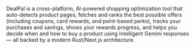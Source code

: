 DealPal is a cross-platform, AI-powered shopping optimization tool that auto-detects product pages, fetches and ranks the best possible offers (including coupons, card rewards, and point-based perks), tracks your purchases and savings, shows your rewards progress, and helps you decide when and how to buy a product using intelligent Gemini responses — all backed by a modern Rust/Next.js architecture.
